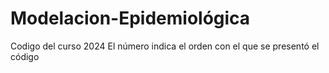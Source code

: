 # Modelacion-Epidemiológica
Codigo del curso 2024
El número indica el orden con el que se presentó el código
